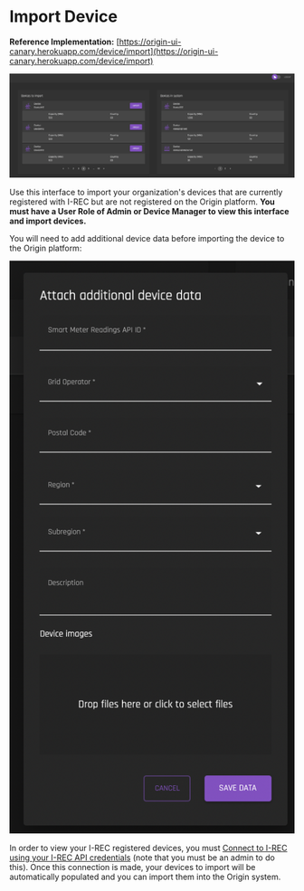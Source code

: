 # Import Device
**Reference Implementation:** [https://origin-ui-canary.herokuapp.com/device/import](https://origin-ui-canary.herokuapp.com/device/import)

![ImportDevices](../images/deviceMgmtImages/devices-devicestoimport.png)

Use this interface to import your organization's devices that are currently registered with I-REC but are not registered on the Origin platform. **You must have a User Role of Admin or Device Manager to view this interface and import devices.**

You will need to add additional device data before importing the device to the Origin platform:

![importDeviceDetails](../images/deviceMgmtImages/devicemgmt-importdevicedetails.png)

In order to view your I-REC registered devices, you must [Connect to I-REC using your I-REC API credentials](./user-guide-organization.md#connect-i-REC) (note that you must be an admin to do this). Once this connection is made, your devices to import will be automatically populated and you can import them into the Origin system. 